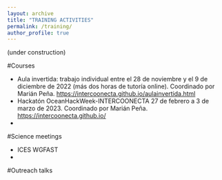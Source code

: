 ```yaml
---
layout: archive
title: "TRAINING ACTIVITIES"
permalink: /training/
author_profile: true
---
```

(under construction)

#Courses
- Aula invertida: trabajo individual entre el 28 de noviembre y el 9 de diciembre de 2022 (más dos horas de tutoría online). Coordinado por Marián Peña. https://intercoonecta.github.io/aulainvertida.html
- Hackatón OceanHackWeek-INTERCOONECTA 27 de febrero a 3 de marzo de 2023. Coordinado por Marián Peña. https://intercoonecta.github.io/
- 
#Science meetings
- ICES WGFAST
- 
#Outreach talks

